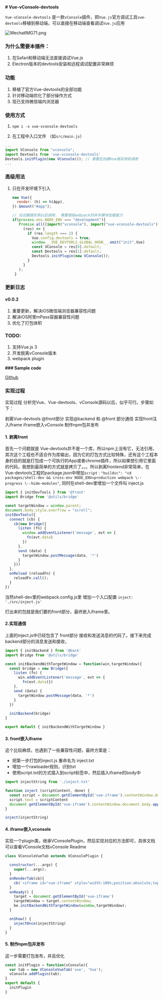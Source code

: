 **# Vue-vConsole-devtools**

`Vue-vConsole-devtools` 是一款`vConsole`插件，把`Vue.js`官方调试工具`vue-devtools`移植到移动端，可以直接在移动端查看调试`Vue.js`应用

![WechatIMG71.png](https://p6-juejin.byteimg.com/tos-cn-i-k3u1fbpfcp/68d77a8750fb459cab9aab3e09c3b9a0~tplv-k3u1fbpfcp-watermark.image)
### 为什么需要本插件：

1. 在Safari和移动端无法直接调试Vue.js
2. Electron版本的devtools安装和远程调试配置非常麻烦

### 功能

1. 移植了官方Vue-devtools的全部功能
2. 针对移动端优化了部分操作方式
3. 现已支持微信端内浏览器
### 使用方式

1. ```npm i -s vue-vconsole-devtools```

2. 在工程中入口文件 （如`src/main.js`）

```javascript
...
import VConsole from "vconsole";
import Devtools from 'vue-vconsole-devtools'
Devtools.initPlugin(new VConsole()); // 需要在创建Vue根实例前调用
...
```

### 高级用法

1. 只在开发环境下引入

   ```javascript
   new Vue({
     render: (h) => h(App),
   }).$mount("#app");
   
   // 在创建跟实例以后调用， 需要借助webpack的异步模块加载能力
   if(process.env.NODE_ENV === "development"){
      Promise.all([import("vconsole"), import("vue-vconsole-devtools")]).then(
        (res) => {
          if (res.length === 2) {
            Vue.config.devtools = true;
            window.__VUE_DEVTOOLS_GLOBAL_HOOK__.emit("init",Vue)
            const VConsole = res[0].default;
            const Devtools = res[1].default;
            Devtools.initPlugin(new VConsole());
          }
        }
      );
    }
   ```
### 更新日志

#### v0.0.2
1. 重要更新，解决iOS微信端浏览器兼容性问题
2. 解决iOS阿里mPass容器兼容性问题
3. 优化了打包体积

### TODO:

1. 支持Vue.js 3
2. 开发脱离vConsole版本
3. webpack plugin

**### Sample code**

[Github](https://github.com/CavinHuang/vconsole-vue-devtool-plugin/dev)

### 实现过程
实现过程
分析完Vue、Vue-devtools、vConsole源码以后，似乎可行。步骤如下：

剥离Vue-devtools @front部分
实现@backend 和 @front 部分通信
实现front注入iframe
iframe嵌入vConsole
制作npm包并发布

#### 1. 剥离front

首先一个问题就是 Vue-devtools并不是一个库，所以npm上没有它，无法引用，其次这个工程也不适合作为库输出，因为它的打包方式比较特殊，还有这个工程本身的目的就是打包成一个可执行的App或者chrome插件，所以如果想引用它里面的代码，我想到最简单的方式就是拷贝了。。。所以剥离frontend非常简单，在Vue-devtools工程的package.json中增加`script："buildvc": "cd packages/shell-dev && cross-env NODE_ENV=production webpack \--progress \--hide-modules"`, 同时在shell-dev里增加一个文件叫 inject.js
```js
import { initDevTools } from '@front'
import Bridge from '@utils/bridge'

const targetWindow = window.parent;
document.body.style.overflow = "scroll";
initDevTools({
  connect (cb) {
    cb(new Bridge({
      listen (fn) {
        window.addEventListener('message', evt => {
          fn(evt.data)
        })
      },
      send (data) {
        targetWindow.postMessage(data, '*')
      }
    }))
  },
  onReload (reloadFn) {
    reloadFn.call();
  }
})
```
当然shell-dev里的webpack.config.js里 增加一个入口配置 `inject: './src/inject.js'`

打出来的包就是我们要的front部分，最终嵌入iframe里。

#### 2.实现通信
上面的inject.js中已经包含了 front部分 接收和发送消息的代码了。接下来完成backend部分的消息发送和接收，
```js
import { initBackend } from '@back'
import Bridge from '@utils/bridge'

const initBackendWithTargetWindow = function(win,targetWindow){
  const bridge = new Bridge({
    listen (fn) {
      win.addEventListener('message', evt => {
        fn(evt.data)})
    },
    send (data) {
      targetWindow.postMessage(data, '*')
    }
  })
  
  initBackend(bridge)
}

export default { initBackendWithTargetWindow }

```

#### 3. front嵌入iframe
这个比较麻烦，也遇到了一些兼容性问题，最终方案是：
 - 把第一步打包的inject.js 重命名为 inject.txt
 - 增加一个rawloader规则，识别txt
 - 使用script.txt的方式插入到script标签中，然后插入iframe的body中
```js
import injectString from './inject.txt'

function inject (scriptContent, done) {
  const script = document.getElementById('vue-iframe').contentWindow.document.createElement('script')
  script.text = scriptContent
  document.getElementById('vue-iframe').contentWindow.document.body.appendChild(script)
}

inject(injectString)

```
#### 4. iframe嵌入vconsole
实现一个plugin类，继承VConsolePlugin，然后实现对应的方法即可，具体文档可以查看VConsole文档vConsole Readme
```js
class VConsoleVueTab extends VConsolePlugin {

  constructor(...args) {
    super(...args);
  }
  onRenderTab(cb){
    cb(`<iframe id="vue-iframe" style="width:100%;position:absolute;top:0;bottom:0;min-height:100%;"></iframe>`);
  }
  onReady() {
    target = document.getElementById('vue-iframe')
    targetWindow = target.contentWindow;
    be.initBackendWithTargetWindow(window,targetWindow);    
  }

  onShow() {    
    injectOnce(injectString)
  }
}

```

#### 5. 制作npm包并发布
这一步需要打包发布，并且优化

```js
const initPlugin = function(vConsole){
  var tab = new VConsoleVueTab('vue', 'Vue');
  vConsole.addPlugin(tab);
}
export default {
  initPlugin
}
```
